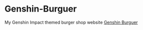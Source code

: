 # Genshin-Burguer
My Genshin Impact themed burger shop website
[Genshin Burguer](https://loezzu.github.io/Genshin-Burguer/)




